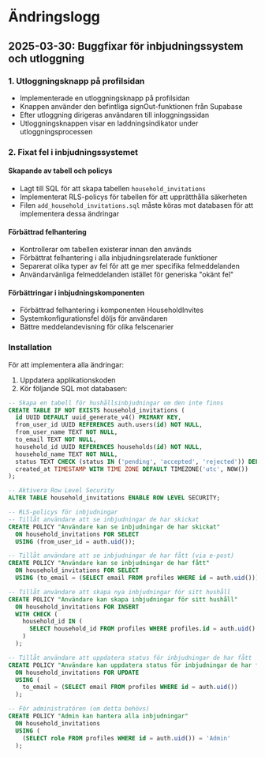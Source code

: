 # Ändringslogg

## 2025-03-30: Buggfixar för inbjudningssystem och utloggning

### 1. Utloggningsknapp på profilsidan

- Implementerade en utloggningsknapp på profilsidan
- Knappen använder den befintliga signOut-funktionen från Supabase
- Efter utloggning dirigeras användaren till inloggningssidan
- Utloggningsknappen visar en laddningsindikator under utloggningsprocessen

### 2. Fixat fel i inbjudningssystemet

#### Skapande av tabell och policys
- Lagt till SQL för att skapa tabellen `household_invitations`
- Implementerat RLS-policys för tabellen för att upprätthålla säkerheten
- Filen `add_household_invitations.sql` måste köras mot databasen för att implementera dessa ändringar

#### Förbättrad felhantering
- Kontrollerar om tabellen existerar innan den används
- Förbättrat felhantering i alla inbjudningsrelaterade funktioner
- Separerat olika typer av fel för att ge mer specifika felmeddelanden
- Användarvänliga felmeddelanden istället för generiska "okänt fel"

#### Förbättringar i inbjudningskomponenten
- Förbättrad felhantering i komponenten HouseholdInvites
- Systemkonfigurationsfel döljs för användaren
- Bättre meddelandevisning för olika felscenarier

### Installation
För att implementera alla ändringar:

1. Uppdatera applikationskoden
2. Kör följande SQL mot databasen:
```sql
-- Skapa en tabell för hushållsinbjudningar om den inte finns
CREATE TABLE IF NOT EXISTS household_invitations (
  id UUID DEFAULT uuid_generate_v4() PRIMARY KEY,
  from_user_id UUID REFERENCES auth.users(id) NOT NULL,
  from_user_name TEXT NOT NULL,
  to_email TEXT NOT NULL,
  household_id UUID REFERENCES households(id) NOT NULL,
  household_name TEXT NOT NULL,
  status TEXT CHECK (status IN ('pending', 'accepted', 'rejected')) DEFAULT 'pending',
  created_at TIMESTAMP WITH TIME ZONE DEFAULT TIMEZONE('utc', NOW())
);

-- Aktivera Row Level Security
ALTER TABLE household_invitations ENABLE ROW LEVEL SECURITY;

-- RLS-policys för inbjudningar
-- Tillåt användare att se inbjudningar de har skickat
CREATE POLICY "Användare kan se inbjudningar de har skickat"
  ON household_invitations FOR SELECT
  USING (from_user_id = auth.uid());

-- Tillåt användare att se inbjudningar de har fått (via e-post)
CREATE POLICY "Användare kan se inbjudningar de har fått"
  ON household_invitations FOR SELECT
  USING (to_email = (SELECT email FROM profiles WHERE id = auth.uid()));

-- Tillåt användare att skapa nya inbjudningar för sitt hushåll
CREATE POLICY "Användare kan skapa inbjudningar för sitt hushåll"
  ON household_invitations FOR INSERT
  WITH CHECK (
    household_id IN (
      SELECT household_id FROM profiles WHERE profiles.id = auth.uid()
    )
  );

-- Tillåt användare att uppdatera status för inbjudningar de har fått
CREATE POLICY "Användare kan uppdatera status för inbjudningar de har fått"
  ON household_invitations FOR UPDATE
  USING (
    to_email = (SELECT email FROM profiles WHERE id = auth.uid())
  );

-- För administratören (om detta behövs)
CREATE POLICY "Admin kan hantera alla inbjudningar"
  ON household_invitations
  USING (
    (SELECT role FROM profiles WHERE id = auth.uid()) = 'Admin'
  );
``` 